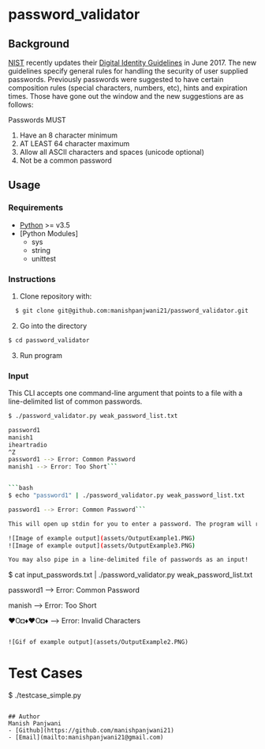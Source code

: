 # password_validator

## Background

[NIST](https://www.nist.gov/) recently updates their [Digital Identity Guidelines](https://pages.nist.gov/800-63-3/) in June 2017.
The new guidelines specify general rules for handling the security of user supplied passwords.
Previously passwords were suggested to have certain composition rules (special characters, numbers, etc), hints and expiration times.
Those have gone out the window and the new suggestions are as follows:

Passwords MUST

1. Have an 8 character minimum 
2. AT LEAST 64 character maximum
2. Allow all ASCII characters and spaces (unicode optional)
4. Not be a common password

## Usage
### Requirements
 - [Python](https://www.python.org/downloads/) >= v3.5
 - [Python Modules]
	- sys
	- string
	- unittest

 

### Instructions
1) Clone repository with:
  ```bash
    $ git clone git@github.com:manishpanjwani21/password_validator.git
  ```

2) Go into the directory
  ```bash 
  $ cd password_validator
  ```

3) Run program

### Input
This CLI accepts one command-line argument that points to a file with a line-delimited list of common passwords. 

```bash
$ ./password_validator.py weak_password_list.txt

password1
manish1
iheartradio
^Z
password1 --> Error: Common Password
manish1 --> Error: Too Short```


```bash
$ echo "password1" | ./password_validator.py weak_password_list.txt

password1 --> Error: Common Password```

This will open up stdin for you to enter a password. The program will return nothing if the password succeeds (in non-verbose mode!). It will return all errors for a given password if it has any based on the NIST standards. See below:

![Image of example output](assets/OutputExample1.PNG)
![Image of example output](assets/OutputExample3.PNG)

You may also pipe in a line-delimited file of passwords as an input!

```
$ cat input_passwords.txt | ./password_validator.py weak_password_list.txt

password1 --> Error: Common Password

manish --> Error: Too Short

♥O◘♦♥O◘♦ --> Error: Invalid Characters

```

![Gif of example output](assets/OutputExample2.PNG)

```
# Test Cases
$ ./testcase_simple.py
```

## Author
Manish Panjwani
- [Github](https://github.com/manishpanjwani21)
- [Email](mailto:manishpanjwani21@gmail.com)

